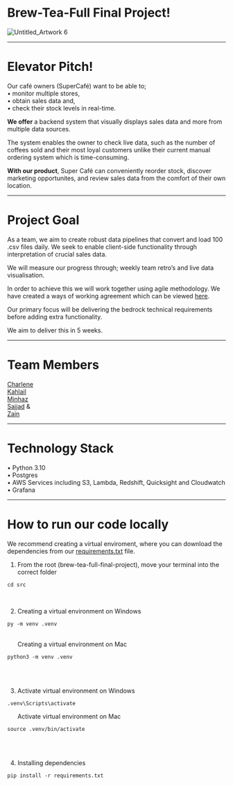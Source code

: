 # Brew-Tea-Full Final Project!
![Untitled_Artwork 6](https://user-images.githubusercontent.com/109074529/231804566-2a389d56-46c7-4b31-a678-c8d057143d71.png)
_____________________________________________________________________________________________________________________

# Elevator Pitch!

Our café owners (SuperCafé) want to be able to; <br />
• monitor multiple stores, <br />
• obtain sales data and, <br />
• check their stock levels in real-time. 

**We offer** a backend system that visually displays sales data and more from multiple data sources. 

The system enables the owner to check live data, such as the number of coffees sold and their most loyal customers unlike their current manual ordering system which is time-consuming. 

**With our product**, Super Café can conveniently reorder stock, discover marketing opportunites, and review sales data from the comfort of their own location.

_______________________________________________________________________________________________________________________

# Project Goal

As a team, we aim to create robust data pipelines that convert and load 100 .csv files daily. We seek to enable client-side functionality through interpretation of crucial sales data. 

We will measure our progress through; weekly team retro’s and live data visualisation.

In order to achieve this we will work together using agile methodology. We have created a ways of working agreement which can be viewed [here](https://github.com/generation-de-lon9/brew-tea-full-final-project/blob/main/documentation/ways_of_working.MD).

Our primary focus will be delivering the bedrock technical requirements before adding extra functionality.

We aim to deliver this in 5 weeks.

_______________________________________________________________________________________________________________________

# Team Members

[Charlene](https://github.com/ck1ldn) <br />
[Kahlail](https://github.com/kahlail) <br />
[Minhaz](https://github.com/mu601) <br /> 
[Sajjad](https://github.com/spopal) & <br />
[Zain](https://github.com/Zainkhanshin)

_______________________________________________________________________________________________________________________

# Technology Stack
• Python 3.10  <br />
• Postgres  <br />
• AWS Services including S3, Lambda, Redshift, Quicksight and Cloudwatch  <br />
• Grafana
_______________________________________________________________________________________________________________________

# How to run our code locally

We recommend creating a virtual enviroment, where you can download the dependencies from our [requirements.txt](https://github.com/generation-de-lon9/brew-tea-full-final-project/blob/main/src/requirements.txt) file. <br />

1. From the root (brew-tea-full-final-project), move your terminal into the correct folder
```
cd src
```
<br />

2. Creating a virtual environment on Windows
```
py -m venv .venv
```
<br />
&nbsp; &nbsp; &nbsp; Creating a virtual environment on Mac 

```
python3 -m venv .venv
```
<br />
<br />

3. Activate virtual environment on Windows

```
.venv\Scripts\activate
```

&nbsp; &nbsp; &nbsp; Activate virtual environment on Mac
```
source .venv/bin/activate
```
<br />
<br />

4. Installing dependencies
```
pip install -r requirements.txt
```
<br />


